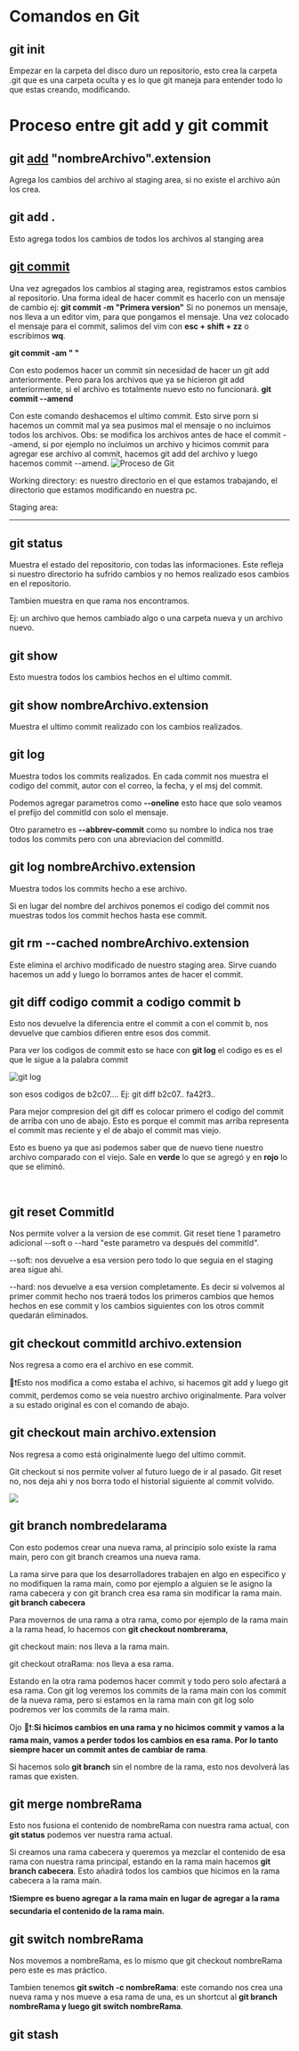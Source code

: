 # Comandos en Git

## git init

Empezar en la carpeta del disco duro un repositorio, esto crea la carpeta .git que es una carpeta oculta y es lo que git maneja para entender todo lo que estas creando, modificando.

# Proceso entre git add y git commit

## git [add](https://git-scm.com/docs/git-add) "nombreArchivo".extension

Agrega los cambios del archivo al staging area, si no existe el archivo aún los crea.

## git add .

Esto agrega todos los cambios de todos los archivos al stanging area

## [git commit](https://git-scm.com/docs/git-commit)

Una vez agregados los cambios al staging area, registramos estos cambios al repositorio.
Una forma ideal de hacer commit es hacerlo con un mensaje de cambio ej:
**git commit -m "Primera version"**
Si no ponemos un mensaje, nos lleva a un editor vim, para que pongamos el mensaje.
Una vez colocado el mensaje para el commit, salimos del vim con **esc + shift + zz** o escribimos **wq**.

**git commit -am " "**

Con esto podemos hacer un commit sin necesidad de hacer un git add anteriormente. Pero para los archivos que ya se hicieron git add anteriormente, si el archivo es totalmente nuevo esto no funcionará.
**git commit --amend**

Con este comando deshacemos el ultimo commit. Esto sirve porn si hacemos un commit mal ya sea pusimos mal el mensaje o no incluimos todos los archivos. Obs: se modifica los archivos antes de hace el commit --amend, si por ejemplo no incluimos un archivo y hicimos commit para agregar ese archivo al commit, hacemos git add del archivo y luego hacemos commit --amend.
![Proceso de Git](https://res.cloudinary.com/practicaldev/image/fetch/s--D7nJOADN--/c_imagga_scale,f_auto,fl_progressive,h_900,q_auto,w_1600/https://cl.ly/569e7f0bbfaf/download/Image%25202018-08-29%2520at%25208.26.35%2520PM.png)

Working directory: es nuestro directorio en el que estamos trabajando, el directorio que estamos modificando en nuestra pc.

Staging area:

---

## git status

Muestra el estado del repositorio, con todas las informaciones. Este refleja si nuestro directorio ha sufrido cambios y no hemos realizado esos cambios en el repositorio.

Tambien muestra en que rama nos encontramos.

Ej: un archivo que hemos cambiado algo o una carpeta nueva y un archivo nuevo.

## git show

Esto muestra todos los cambios hechos en el ultimo commit.

## git show nombreArchivo.extension

Muestra el ultimo commit realizado con los cambios realizados.

## git log

Muestra todos los commits realizados. En cada commit nos muestra el codigo del commit, autor con el correo, la fecha, y el msj del commit.

Podemos agregar parametros como **--oneline** esto hace que solo veamos el prefijo del commitId con solo el mensaje.

Otro parametro es **--abbrev-commit** como su nombre lo indica nos trae todos los commits pero con una abreviacion del commitId.

## git log nombreArchivo.extension

Muestra todos los commits hecho a ese archivo.

Si en lugar del nombre del archivos ponemos el codigo del commit nos muestras todos los commit hechos hasta ese commit.

## git rm --cached nombreArchivo.extension

Este elimina el archivo modificado de nuestro staging area. Sirve cuando hacemos un add y luego lo borramos antes de hacer el commit.

## git diff **codigo commit a** **codigo commit b**

Esto nos devuelve la diferencia entre el commit a con el commit b, nos devuelve que cambios difieren entre esos dos commit.

Para ver los codigos de commit esto se hace con **git log** el codigo es es el que le sigue a la palabra commit

![git log](https://desarrolloweb.com/archivoimg/general/4092.png)

son esos codigos de b2c07....
Ej: git diff b2c07.. fa42f3..

Para mejor compresion del git diff es colocar primero el codigo del commit de arriba con uno de abajo. Esto es porque el commit mas arriba representa el commit mas reciente y el de abajo el commit mas viejo.

Esto es bueno ya que asi podemos saber que de nuevo tiene nuestro archivo comparado con el viejo. Sale en **verde** lo que se agregó y en **rojo** lo que se eliminó.

<br>

## git reset CommitId

Nos permite volver a la version de ese commit.
Git reset tiene 1 parametro adicional --soft o --hard "este parametro va después del commitId".

--soft: nos devuelve a esa version pero todo lo que seguia en el staging area sigue ahi.

--hard: nos devuelve a esa version completamente. Es decir si volvemos al primer commit hecho nos traerá todos los primeros cambios que hemos hechos en ese commit y los cambios siguientes con los otros commit quedarán eliminados.

## git checkout commitId archivo.extension

Nos regresa a como era el archivo en ese commit.

👀❗Esto nos modifica a como estaba el achivo, si hacemos git add y luego git commit, perdemos como se veia nuestro archivo originalmente. Para volver a su estado original es con el comando de abajo.

## git checkout main archivo.extension

Nos regresa a como está originalmente luego del ultimo commit.

Git checkout si nos permite volver al futuro luego de ir al pasado. Git reset no, nos deja ahi y nos borra todo el historial siguiente al commit volvido.

![](https://static.platzi.com/media/user_upload/Git%20rm%20Git%20Reset-91d9ece5-b894-48ca-8102-f3bc9e91c5f1.jpg)

## git branch nombredelarama

Con esto podemos crear una nueva rama, al principio solo existe la rama main, pero con git branch creamos una nueva rama.

La rama sirve para que los desarrolladores trabajen en algo en especifico y no modifiquen la rama main, como por ejemplo a alguien se le asigno la rama cabecera y con git branch crea esa rama sin modificar la rama main. **git branch cabecera**

Para movernos de una rama a otra rama, como por ejemplo de la rama main a la rama head, lo hacemos con **git checkout nombrerama**,

git checkout main: nos lleva a la rama main.

git checkout otraRama: nos lleva a esa rama.

Estando en la otra rama podemos hacer commit y todo pero solo afectará a esa rama. Con git log veremos los commits de la rama main con los commit de la nueva rama, pero si estamos en la rama main con git log solo podremos ver los commits de la rama main.

Ojo 👀❗:**Si hicimos cambios en una rama y no hicimos commit y vamos a la rama main, vamos a perder todos los cambios en esa rama. Por lo tanto siempre hacer un commit antes de cambiar de rama**.

Si hacemos solo **git branch** sin el nombre de la rama, esto nos devolverá las ramas que existen.

## git merge nombreRama

Esto nos fusiona el contenido de nombreRama con nuestra rama actual, con **git status** podemos ver nuestra rama actual.

Si creamos una rama cabecera y queremos ya mezclar el contenido de esa rama con nuestra rama principal, estando en la rama main hacemos **git branch cabecera**. Esto añadirá todos los cambios que hicimos en la rama cabecera a la rama main.

❗**Siempre es bueno agregar a la rama main en lugar de agregar a la rama secundaria el contenido de la rama main.**

## git switch nombreRama

Nos movemos a nombreRama, es lo mismo que git checkout nombreRama pero este es mas práctico.

Tambien tenemos **git switch -c nombreRama**: este comando nos crea una nueva rama y nos mueve a esa rama de una, es un shortcut al **git branch nombreRama y luego git switch nombreRama**.

## git stash
